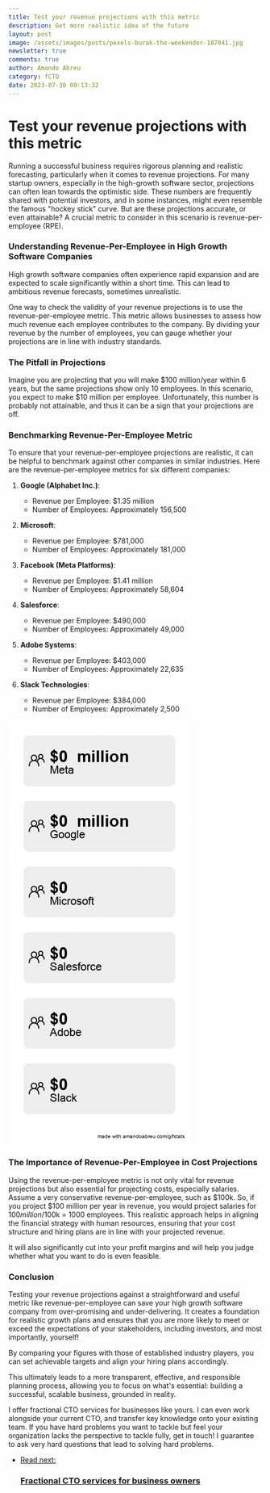 ```yaml
---
title: Test your revenue projections with this metric
description: Get more realistic idea of the future
layout: post
image: /assets/images/posts/pexels-burak-the-weekender-187041.jpg
newsletter: true
comments: true
author: Amando Abreu
category: fCTO
date: 2023-07-30 09:13:32
---
```

# Test your revenue projections with this metric

Running a successful business requires rigorous planning and realistic forecasting, particularly when it comes to revenue projections. For many startup owners, especially in the high-growth software sector, projections can often lean towards the optimistic side. These numbers are frequently shared with potential investors, and in some instances, might even resemble the famous "hockey stick" curve. But are these projections accurate, or even attainable? A crucial metric to consider in this scenario is revenue-per-employee (RPE).

### Understanding Revenue-Per-Employee in High Growth Software Companies

High growth software companies often experience rapid expansion and are expected to scale significantly within a short time. This can lead to ambitious revenue forecasts, sometimes unrealistic.

One way to check the validity of your revenue projections is to use the revenue-per-employee metric. This metric allows businesses to assess how much revenue each employee contributes to the company. By dividing your revenue by the number of employees, you can gauge whether your projections are in line with industry standards.

### The Pitfall in Projections

Imagine you are projecting that you will make $100 million/year within 6 years, but the same projections show only 10 employees. In this scenario, you expect to make $10 million per employee. Unfortunately, this number is probably not attainable, and thus it can be a sign that your projections are off.

### Benchmarking Revenue-Per-Employee Metric

To ensure that your revenue-per-employee projections are realistic, it can be helpful to benchmark against other companies in similar industries. Here are the revenue-per-employee metrics for six different companies:

1. **Google (Alphabet Inc.)**:
    - Revenue per Employee: $1.35 million
    - Number of Employees: Approximately 156,500

2. **Microsoft**:
    - Revenue per Employee: $781,000
    - Number of Employees: Approximately 181,000

3. **Facebook (Meta Platforms)**:
    - Revenue per Employee: $1.41 million
    - Number of Employees: Approximately 58,604

4. **Salesforce**:
    - Revenue per Employee: $490,000
    - Number of Employees: Approximately 49,000

5. **Adobe Systems**:
    - Revenue per Employee: $403,000
    - Number of Employees: Approximately 22,635

6. **Slack Technologies**:
    - Revenue per Employee: $384,000
    - Number of Employees: Approximately 2,500

<img src="assets/images/posts/rev_per_e.gif" alt="Revenue per employee" />


### The Importance of Revenue-Per-Employee in Cost Projections

Using the revenue-per-employee metric is not only vital for revenue projections but also essential for projecting costs, especially salaries. Assume a very conservative revenue-per-employee, such as $100k. So, if you project $100 million per year in revenue, you would project salaries for $100 million/$100k = 1000 employees. This realistic approach helps in aligning the financial strategy with human resources, ensuring that your cost structure and hiring plans are in line with your projected revenue.

It will also significantly cut into your profit margins and will help you judge whether what you want to do is even feasible.

### Conclusion

Testing your revenue projections against a straightforward and useful metric like revenue-per-employee can save your high growth software company from over-promising and under-delivering. It creates a foundation for realistic growth plans and ensures that you are more likely to meet or exceed the expectations of your stakeholders, including investors, and most importantly, yourself!

By comparing your figures with those of established industry players, you can set achievable targets and align your hiring plans accordingly.

This ultimately leads to a more transparent, effective, and responsible planning process, allowing you to focus on what's essential: building a successful, scalable business, grounded in reality.



I offer fractional CTO services for businesses like yours. I can even work alongside your current CTO, and transfer key knowledge onto your existing team. If you have hard problems you want to tackle but feel your organization lacks the perspective to tackle fully, get in touch! I guarantee to ask very hard questions that lead to solving hard problems.

<ul class="listing">
    <li class="listing__li">
        <a class="listing__link block" href="/fractional-cto/">
            <div class="listing__item">
                <div class="listing__type">Read next:</div>
                <h3 class="listing__title">Fractional CTO services for business owners</h3>
            </div>
        </a>
    </li>
</ul>